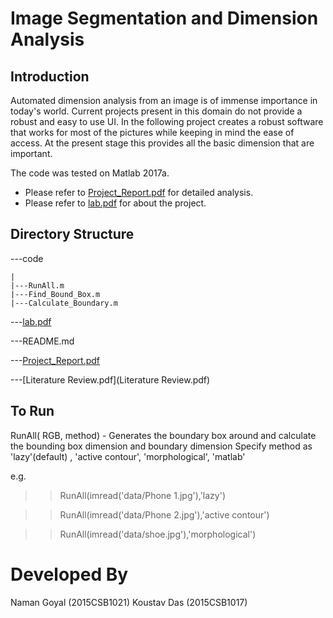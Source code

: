 Image Segmentation and Dimension Analysis
=========================================

Introduction
------------
Automated dimension analysis from an image is of immense importance in today's world. Current projects present in this domain do not provide a robust and easy to use UI. In the following project creates a robust software that works for most of the pictures while keeping in mind the ease of access.
At the present stage this provides all the basic dimension that are important.

The code was tested on Matlab 2017a.

* Please refer to [Project_Report.pdf](Project_Report.pdf) for detailed analysis.
* Please refer to [lab.pdf](lab.pdf) for about the project.


Directory Structure
-------------------
---code

	|
	|---RunAll.m
	|---Find_Bound_Box.m
	|---Calculate_Boundary.m


---[lab.pdf](lab.pdf)

---README.md

---[Project_Report.pdf](Project_Report.pdf)

---[Literature Review.pdf](Literature Review.pdf)


To Run
------
RunAll( RGB, method) - Generates the boundary box around and calculate the
 bounding box dimension and boundary dimension 
  Specify method as 'lazy'(default) , 'active contour', 'morphological', 'matlab'

e.g. 

>> RunAll(imread('data/Phone 1.jpg'),'lazy')

>> RunAll(imread('data/Phone 2.jpg'),'active contour')

>> RunAll(imread('data/shoe.jpg'),'morphological')

Developed By
============
Naman Goyal (2015CSB1021)
Koustav Das (2015CSB1017)